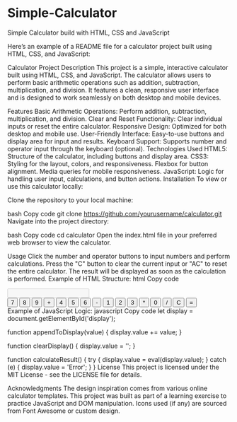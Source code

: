 # Simple-Calculator
Simple Calculator build with HTML, CSS and JavaScript

Here’s an example of a README file for a calculator project built using HTML, CSS, and JavaScript:

Calculator Project
Description
This project is a simple, interactive calculator built using HTML, CSS, and JavaScript. The calculator allows users to perform basic arithmetic operations such as addition, subtraction, multiplication, and division. It features a clean, responsive user interface and is designed to work seamlessly on both desktop and mobile devices.

Features
Basic Arithmetic Operations: Perform addition, subtraction, multiplication, and division.
Clear and Reset Functionality: Clear individual inputs or reset the entire calculator.
Responsive Design: Optimized for both desktop and mobile use.
User-Friendly Interface: Easy-to-use buttons and display area for input and results.
Keyboard Support: Supports number and operator input through the keyboard (optional).
Technologies Used
HTML5: Structure of the calculator, including buttons and display area.
CSS3: Styling for the layout, colors, and responsiveness.
Flexbox for button alignment.
Media queries for mobile responsiveness.
JavaScript: Logic for handling user input, calculations, and button actions.
Installation
To view or use this calculator locally:

Clone the repository to your local machine:

bash
Copy code
git clone https://github.com/yourusername/calculator.git
Navigate into the project directory:

bash
Copy code
cd calculator
Open the index.html file in your preferred web browser to view the calculator.

Usage
Click the number and operator buttons to input numbers and perform calculations.
Press the "C" button to clear the current input or "AC" to reset the entire calculator.
The result will be displayed as soon as the calculation is performed.
Example of HTML Structure:
html
Copy code
<div class="calculator">
    <input type="text" id="display" disabled />
    <div class="buttons">
        <button class="btn" onclick="appendToDisplay('7')">7</button>
        <button class="btn" onclick="appendToDisplay('8')">8</button>
        <button class="btn" onclick="appendToDisplay('9')">9</button>
        <button class="btn operator" onclick="appendToDisplay('+')">+</button>
        <button class="btn" onclick="appendToDisplay('4')">4</button>
        <button class="btn" onclick="appendToDisplay('5')">5</button>
        <button class="btn" onclick="appendToDisplay('6')">6</button>
        <button class="btn operator" onclick="appendToDisplay('-')">-</button>
        <button class="btn" onclick="appendToDisplay('1')">1</button>
        <button class="btn" onclick="appendToDisplay('2')">2</button>
        <button class="btn" onclick="appendToDisplay('3')">3</button>
        <button class="btn operator" onclick="appendToDisplay('*')">*</button>
        <button class="btn" onclick="appendToDisplay('0')">0</button>
        <button class="btn operator" onclick="appendToDisplay('/')">/</button>
        <button class="btn" onclick="clearDisplay()">C</button>
        <button class="btn operator" onclick="calculateResult()">=</button>
    </div>
</div>
Example of JavaScript Logic:
javascript
Copy code
let display = document.getElementById('display');

function appendToDisplay(value) {
    display.value += value;
}

function clearDisplay() {
    display.value = '';
}

function calculateResult() {
    try {
        display.value = eval(display.value);
    } catch (e) {
        display.value = 'Error';
    }
}
License
This project is licensed under the MIT License - see the LICENSE file for details.

Acknowledgments
The design inspiration comes from various online calculator templates.
This project was built as part of a learning exercise to practice JavaScript and DOM manipulation.
Icons used (if any) are sourced from Font Awesome or custom design.
